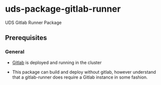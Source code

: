 # uds-package-gitlab-runner

UDS Gitlab Runner Package

## Prerequisites

### General

- [Gitlab](https://github.com/defenseunicorns/uds-package-gitlab) is deployed and running in the cluster

- This package can build and deploy without gitlab, however understand that a gitlab-runner does require a Gitlab instance in some fashion. 
